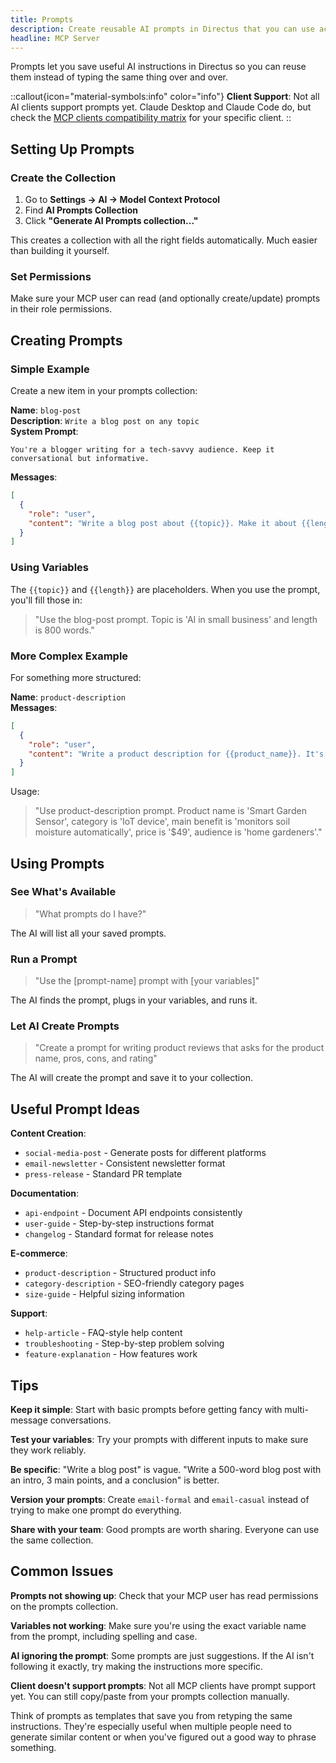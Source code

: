 ```yaml
---
title: Prompts
description: Create reusable AI prompts in Directus that you can use across different conversations and team members.
headline: MCP Server
---
```


Prompts let you save useful AI instructions in Directus so you can reuse them instead of typing the same thing over and over.

::callout{icon="material-symbols:info" color="info"}
**Client Support**: Not all AI clients support prompts yet. Claude Desktop and Claude Code do, but check the [MCP clients compatibility matrix](https://modelcontextprotocol.io/clients) for your specific client.
::

## Setting Up Prompts

### Create the Collection

1. Go to **Settings → AI → Model Context Protocol**
2. Find **AI Prompts Collection**
3. Click **"Generate AI Prompts collection..."** 

This creates a collection with all the right fields automatically. Much easier than building it yourself.

### Set Permissions

Make sure your MCP user can read (and optionally create/update) prompts in their role permissions.

## Creating Prompts

### Simple Example

Create a new item in your prompts collection:

**Name**: `blog-post`  
**Description**: `Write a blog post on any topic`  
**System Prompt**:
```
You're a blogger writing for a tech-savvy audience. Keep it conversational but informative.
```
**Messages**:
```json
[
  {
    "role": "user", 
    "content": "Write a blog post about {{topic}}. Make it about {{length}} words."
  }
]
```

### Using Variables

The `{{topic}}` and `{{length}}` are placeholders. When you use the prompt, you'll fill those in:

> "Use the blog-post prompt. Topic is 'AI in small business' and length is 800 words."

### More Complex Example

For something more structured:

**Name**: `product-description`  
**Messages**:
```json
[
  {
    "role": "user",
    "content": "Write a product description for {{product_name}}. It's a {{category}} that {{main_benefit}}. Price is {{price}}. Target audience: {{audience}}."
  }
]
```

Usage:
> "Use product-description prompt. Product name is 'Smart Garden Sensor', category is 'IoT device', main benefit is 'monitors soil moisture automatically', price is '$49', audience is 'home gardeners'."

## Using Prompts

### See What's Available

> "What prompts do I have?"

The AI will list all your saved prompts.

### Run a Prompt

> "Use the [prompt-name] prompt with [your variables]"

The AI finds the prompt, plugs in your variables, and runs it.

### Let AI Create Prompts

> "Create a prompt for writing product reviews that asks for the product name, pros, cons, and rating"

The AI will create the prompt and save it to your collection.

## Useful Prompt Ideas

**Content Creation**:
- `social-media-post` - Generate posts for different platforms
- `email-newsletter` - Consistent newsletter format
- `press-release` - Standard PR template

**Documentation**:
- `api-endpoint` - Document API endpoints consistently
- `user-guide` - Step-by-step instructions format
- `changelog` - Standard format for release notes

**E-commerce**:
- `product-description` - Structured product info
- `category-description` - SEO-friendly category pages
- `size-guide` - Helpful sizing information

**Support**:
- `help-article` - FAQ-style help content
- `troubleshooting` - Step-by-step problem solving
- `feature-explanation` - How features work

## Tips

**Keep it simple**: Start with basic prompts before getting fancy with multi-message conversations.

**Test your variables**: Try your prompts with different inputs to make sure they work reliably.

**Be specific**: "Write a blog post" is vague. "Write a 500-word blog post with an intro, 3 main points, and a conclusion" is better.

**Version your prompts**: Create `email-formal` and `email-casual` instead of trying to make one prompt do everything.

**Share with your team**: Good prompts are worth sharing. Everyone can use the same collection.

## Common Issues

**Prompts not showing up**: Check that your MCP user has read permissions on the prompts collection.

**Variables not working**: Make sure you're using the exact variable name from the prompt, including spelling and case.

**AI ignoring the prompt**: Some prompts are just suggestions. If the AI isn't following it exactly, try making the instructions more specific.

**Client doesn't support prompts**: Not all MCP clients have prompt support yet. You can still copy/paste from your prompts collection manually.

Think of prompts as templates that save you from retyping the same instructions. They're especially useful when multiple people need to generate similar content or when you've figured out a good way to phrase something.